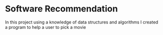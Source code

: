 # Software Recommendation
In this project using a knowledge of data structures and algorithms I created a program to help a user to pick a movie
